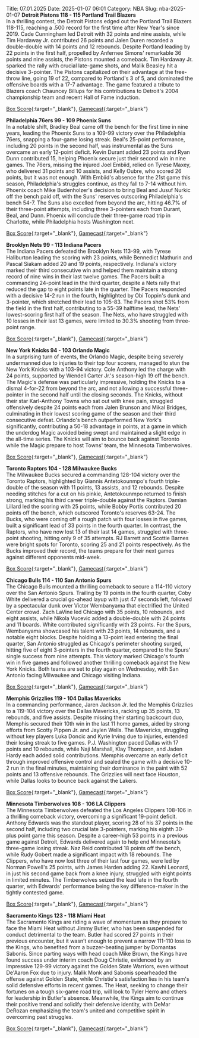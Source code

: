 Title: 07.01.2025
Date: 2025-01-07 06:01
Category: NBA 
Slug: nba-2025-01-07 
**Detroit Pistons 118 - 115 Portland Trail Blazers**  
In a thrilling contest, the Detroit Pistons edged out the Portland Trail Blazers 118-115, reaching a .500 record for the first time after New Year's since 2019. Cade Cunningham led Detroit with 32 points and nine assists, while Tim Hardaway Jr. contributed 26 points and Jalen Duren recorded a double-double with 14 points and 12 rebounds. Despite Portland leading by 22 points in the first half, propelled by Anfernee Simons' remarkable 36 points and nine assists, the Pistons mounted a comeback. Tim Hardaway Jr. sparked the rally with crucial late-game shots, and Malik Beasley hit a decisive 3-pointer. The Pistons capitalized on their advantage at the free-throw line, going 19 of 22, compared to Portland's 3 of 5, and dominated the offensive boards with a 17-7 advantage. The game featured a tribute to Blazers coach Chauncey Billups for his contributions to Detroit's 2004 championship team and recent Hall of Fame induction. 

[Box Score](/game/por-vs-det-0022400493/box-score){:target="_blank"}, [Gamecast](/game/por-vs-det-0022400493){:target="_blank"}<br>

**Philadelphia 76ers 99 - 109 Phoenix Suns**  
In a notable shift, Bradley Beal came off the bench for the first time in nine years, leading the Phoenix Suns to a 109-99 victory over the Philadelphia 76ers, snapping a four-game losing streak. Beal's 25-point performance, including 20 points in the second half, was instrumental as the Suns overcame an early 12-point deficit. Kevin Durant added 23 points and Ryan Dunn contributed 15, helping Phoenix secure just their second win in nine games. The 76ers, missing the injured Joel Embiid, relied on Tyrese Maxey, who delivered 31 points and 10 assists, and Kelly Oubre, who scored 26 points, but it was not enough. With Embiid's absence for the 21st game this season, Philadelphia's struggles continue, as they fall to 7-14 without him. Phoenix coach Mike Budenholzer's decision to bring Beal and Jusuf Nurkic off the bench paid off, with the Suns' reserves outscoring Philadelphia's bench 54-7. The Suns also excelled from beyond the arc, hitting 46.7% of their three-point attempts, including three 3-pointers each from Durant, Beal, and Dunn. Phoenix will conclude their three-game road trip in Charlotte, while Philadelphia hosts Washington next. 

[Box Score](/game/phx-vs-phi-0022400494/box-score){:target="_blank"}, [Gamecast](/game/phx-vs-phi-0022400494){:target="_blank"}<br>

**Brooklyn Nets 99 - 113 Indiana Pacers**  
The Indiana Pacers defeated the Brooklyn Nets 113-99, with Tyrese Haliburton leading the scoring with 23 points, while Bennedict Mathurin and Pascal Siakam added 20 and 19 points, respectively. Indiana's victory marked their third consecutive win and helped them maintain a strong record of nine wins in their last twelve games. The Pacers built a commanding 24-point lead in the third quarter, despite a Nets rally that reduced the gap to eight points late in the quarter. The Pacers responded with a decisive 14-2 run in the fourth, highlighted by Obi Toppin's dunk and 3-pointer, which stretched their lead to 105-83. The Pacers shot 53% from the field in the first half, contributing to a 55-39 halftime lead, the Nets' lowest-scoring first half of the season. The Nets, who have struggled with 10 losses in their last 13 games, were limited to 30.3% shooting from three-point range. 

[Box Score](/game/ind-vs-bkn-0022400495/box-score){:target="_blank"}, [Gamecast](/game/ind-vs-bkn-0022400495){:target="_blank"}<br>

**New York Knicks 94 - 103 Orlando Magic**  
In a surprising turn of events, the Orlando Magic, despite being severely undermanned due to injuries to their top four scorers, managed to stun the New York Knicks with a 103-94 victory. Cole Anthony led the charge with 24 points, supported by Wendell Carter Jr.'s season-high 19 off the bench. The Magic's defense was particularly impressive, holding the Knicks to a dismal 4-for-22 from beyond the arc, and not allowing a successful three-pointer in the second half until the closing seconds. The Knicks, without their star Karl-Anthony Towns who sat out with knee pain, struggled offensively despite 24 points each from Jalen Brunson and Mikal Bridges, culminating in their lowest scoring game of the season and their third consecutive defeat. Orlando's bench outperformed New York's significantly, contributing a 50-18 advantage in points, at a game in which the underdog Magic avoided being swept and maintained a slight edge in the all-time series. The Knicks will aim to bounce back against Toronto while the Magic prepare to host Towns' team, the Minnesota Timberwolves. 

[Box Score](/game/orl-vs-nyk-0022400496/box-score){:target="_blank"}, [Gamecast](/game/orl-vs-nyk-0022400496){:target="_blank"}<br>

**Toronto Raptors 104 - 128 Milwaukee Bucks**  
The Milwaukee Bucks secured a commanding 128-104 victory over the Toronto Raptors, highlighted by Giannis Antetokounmpo's fourth triple-double of the season with 11 points, 13 assists, and 12 rebounds. Despite needing stitches for a cut on his pinkie, Antetokounmpo returned to finish strong, marking his third career triple-double against the Raptors. Damian Lillard led the scoring with 25 points, while Bobby Portis contributed 20 points off the bench, which outscored Toronto's reserves 63-24. The Bucks, who were coming off a rough patch with four losses in five games, built a significant lead of 33 points in the fourth quarter. In contrast, the Raptors, who have now lost 13 of their last 14 games, struggled with three-point shooting, hitting only 9 of 35 attempts. RJ Barrett and Scottie Barnes were bright spots for Toronto, scoring 25 and 21 points respectively. As the Bucks improved their record, the teams prepare for their next games against different opponents mid-week. 

[Box Score](/game/mil-vs-tor-0022400497/box-score){:target="_blank"}, [Gamecast](/game/mil-vs-tor-0022400497){:target="_blank"}<br>

**Chicago Bulls 114 - 110 San Antonio Spurs**  
The Chicago Bulls mounted a thrilling comeback to secure a 114-110 victory over the San Antonio Spurs. Trailing by 19 points in the fourth quarter, Coby White delivered a crucial go-ahead layup with just 47 seconds left, followed by a spectacular dunk over Victor Wembanyama that electrified the United Center crowd. Zach LaVine led Chicago with 35 points, 10 rebounds, and eight assists, while Nikola Vucevic added a double-double with 24 points and 11 boards. White contributed significantly with 23 points. For the Spurs, Wembanyama showcased his talent with 23 points, 14 rebounds, and a notable eight blocks. Despite holding a 13-point lead entering the final quarter, San Antonio struggled as Chicago's perimeter shooting surged, hitting five of eight 3-pointers in the fourth quarter, compared to the Spurs' single success from nine attempts. This victory marked Chicago's fourth win in five games and followed another thrilling comeback against the New York Knicks. Both teams are set to play again on Wednesday, with San Antonio facing Milwaukee and Chicago visiting Indiana. 

[Box Score](/game/sas-vs-chi-0022400498/box-score){:target="_blank"}, [Gamecast](/game/sas-vs-chi-0022400498){:target="_blank"}<br>

**Memphis Grizzlies 119 - 104 Dallas Mavericks**  
In a commanding performance, Jaren Jackson Jr. led the Memphis Grizzlies to a 119-104 victory over the Dallas Mavericks, racking up 35 points, 13 rebounds, and five assists. Despite missing their starting backcourt duo, Memphis secured their 10th win in the last 11 home games, aided by strong efforts from Scotty Pippen Jr. and Jaylen Wells. The Mavericks, struggling without key players Luka Doncic and Kyrie Irving due to injuries, extended their losing streak to five games. P.J. Washington paced Dallas with 17 points and 10 rebounds, while Naji Marshall, Klay Thompson, and Jaden Hardy each added solid contributions. Memphis overcame an early deficit through improved offensive control and sealed the game with a decisive 10-2 run in the final minutes, maintaining their dominance in the paint with 52 points and 13 offensive rebounds. The Grizzlies will next face Houston, while Dallas looks to bounce back against the Lakers. 

[Box Score](/game/dal-vs-mem-0022400499/box-score){:target="_blank"}, [Gamecast](/game/dal-vs-mem-0022400499){:target="_blank"}<br>

**Minnesota Timberwolves 108 - 106 LA Clippers**  
The Minnesota Timberwolves defeated the Los Angeles Clippers 108-106 in a thrilling comeback victory, overcoming a significant 19-point deficit. Anthony Edwards was the standout player, scoring 28 of his 37 points in the second half, including two crucial late 3-pointers, marking his eighth 30-plus point game this season. Despite a career-high 53 points in a previous game against Detroit, Edwards delivered again to help end Minnesota's three-game losing streak. Naz Reid contributed 18 points off the bench, while Rudy Gobert made a significant impact with 18 rebounds. The Clippers, who have now lost three of their last four games, were led by Norman Powell's 25 points, with James Harden adding 22. Kawhi Leonard, in just his second game back from a knee injury, struggled with eight points in limited minutes. The Timberwolves seized the lead late in the fourth quarter, with Edwards' performance being the key difference-maker in the tightly contested game. 

[Box Score](/game/lac-vs-min-0022400500/box-score){:target="_blank"}, [Gamecast](/game/lac-vs-min-0022400500){:target="_blank"}<br>

**Sacramento Kings 123 - 118 Miami Heat**  
The Sacramento Kings are riding a wave of momentum as they prepare to face the Miami Heat without Jimmy Butler, who has been suspended for conduct detrimental to the team. Butler had scored 27 points in their previous encounter, but it wasn’t enough to prevent a narrow 111-110 loss to the Kings, who benefited from a buzzer-beating jumper by Domantas Sabonis. Since parting ways with head coach Mike Brown, the Kings have found success under interim coach Doug Christie, evidenced by an impressive 129-99 victory against the Golden State Warriors, even without De'Aaron Fox due to injury. Malik Monk and Sabonis spearheaded the offense against Golden State, while Christie's satisfaction lies in his team's solid defensive efforts in recent games. The Heat, seeking to change their fortunes on a tough six-game road trip, will look to Tyler Herro and others for leadership in Butler's absence. Meanwhile, the Kings aim to continue their positive trend and solidify their defensive identity, with DeMar DeRozan emphasizing the team's united and competitive spirit in overcoming past struggles. 

[Box Score](/game/mia-vs-sac-0022400501/box-score){:target="_blank"}, [Gamecast](/game/mia-vs-sac-0022400501){:target="_blank"}<br>


